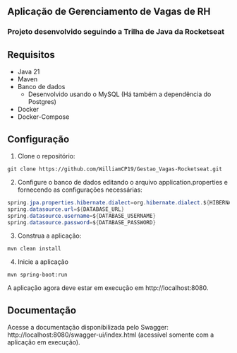 ## Aplicação de Gerenciamento de Vagas de RH
### Projeto desenvolvido seguindo a Trilha de Java da Rocketseat

## Requisitos
- Java 21
- Maven
- Banco de dados
  - Desenvolvido usando o MySQL (Há também a dependência do Postgres)
- Docker
- Docker-Compose

## Configuração

1. Clone o repositório:
```
git clone https://github.com/WilliamCP19/Gestao_Vagas-Rocketseat.git
```
2. Configure o banco de dados editando o arquivo application.properties e fornecendo as configurações necessárias:

```java
spring.jpa.properties.hibernate.dialect=org.hibernate.dialect.${HIBERNATE_DIALECT}
spring.datasource.url=${DATABASE_URL}
spring.datasource.username=${DATABASE_USERNAME}
spring.datasource.password=${DATABASE_PASSWORD}
```

3. Construa a aplicação:

```
mvn clean install
```

4. Inicie a aplicação

```
mvn spring-boot:run
```

A aplicação agora deve estar em execução em http://localhost:8080.

## Documentação
Acesse a documentação disponibilizada pelo Swagger: http://localhost:8080/swagger-ui/index.html (acessível somente com a aplicação em execução).
